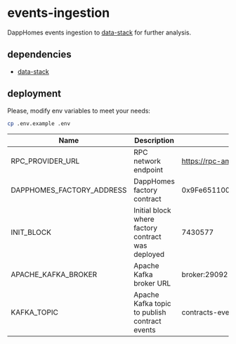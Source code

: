 # events-ingestion

DappHomes events ingestion to [data-stack](https://github.com/DappHomes/data-stack) for further analysis.

## dependencies

* [data-stack](https://github.com/DappHomes/data-stack)

## deployment

Please, modify env variables to meet your needs:

```bash
cp .env.example .env
```

| Name | Description | Example |
|---|---|---|
| RPC_PROVIDER_URL | RPC network endpoint | https://rpc-amoy.polygon.technology/ |
| DAPPHOMES_FACTORY_ADDRESS | DappHomes factory contract | 0x9Fe6511002323c34012621F1f48479e08FCb425E |
| INIT_BLOCK | Initial block where factory contract was deployed | 7430577 |
| APACHE_KAFKA_BROKER | Apache Kafka broker URL | broker:29092 |
| KAFKA_TOPIC | Apache Kafka topic to publish contract events | contracts-events |
